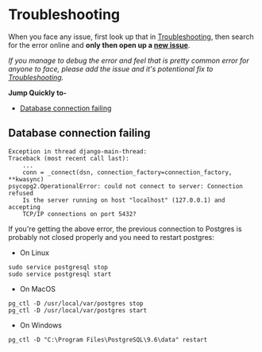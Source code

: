 # Troubleshooting
When you face any issue, first look up that in [Troubleshooting](https://github.com/project-travel-mate/server/blob/master/TROUBLESHOOTING.md), then search for the error online and **only then open up a [new issue](https://github.com/project-travel-mate/server/issues/new)**. 

*If you manage to debug the error and feel that is pretty common error for anyone to face, please add the issue and it's potentional fix to [Troubleshooting](https://github.com/project-travel-mate/server/blob/master/TROUBLESHOOTING.md).*

**Jump Quickly to-**
+ [Database connection failing](#database-connection-failing)

## Database connection failing
```
Exception in thread django-main-thread:
Traceback (most recent call last):
    ...
    conn = _connect(dsn, connection_factory=connection_factory, **kwasync)
psycopg2.OperationalError: could not connect to server: Connection refused
	Is the server running on host "localhost" (127.0.0.1) and accepting
	TCP/IP connections on port 5432?
```
If you're getting the above error, the previous connection to Postgres is probably not closed properly and you need to restart postgres:
+ On Linux 
```
sudo service postgresql stop
sudo service postgresql start
```
+ On MacOS
```
pg_ctl -D /usr/local/var/postgres stop
pg_ctl -D /usr/local/var/postgres start
```
+ On Windows
```
pg_ctl -D "C:\Program Files\PostgreSQL\9.6\data" restart
```